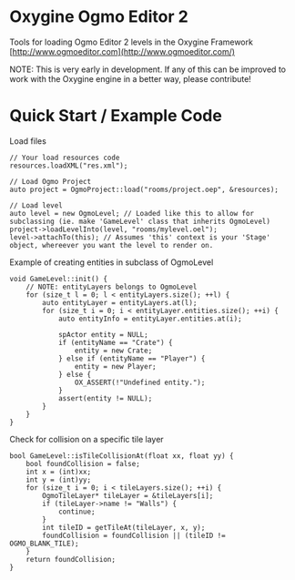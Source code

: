 # Oxygine Ogmo Editor 2

Tools for loading Ogmo Editor 2 levels in the Oxygine Framework
[http://www.ogmoeditor.com](http://www.ogmoeditor.com/)

NOTE: This is very early in development. If any of this can be improved to work with the Oxygine engine in a better way, please contribute!

# Quick Start / Example Code

Load files
```
// Your load resources code
resources.loadXML("res.xml");

// Load Ogmo Project
auto project = OgmoProject::load("rooms/project.oep", &resources);

// Load level
auto level = new OgmoLevel; // Loaded like this to allow for subclassing (ie. make 'GameLevel' class that inherits OgmoLevel)
project->loadLevelInto(level, "rooms/mylevel.oel");
level->attachTo(this); // Assumes 'this' context is your 'Stage' object, whereever you want the level to render on.
```

Example of creating entities in subclass of OgmoLevel
```
void GameLevel::init() {
	// NOTE: entityLayers belongs to OgmoLevel
	for (size_t l = 0; l < entityLayers.size(); ++l) {
		auto entityLayer = entityLayers.at(l);
		for (size_t i = 0; i < entityLayer.entities.size(); ++i) {
			auto entityInfo = entityLayer.entities.at(i);

			spActor entity = NULL;
			if (entityName == "Crate") {
				entity = new Crate;
			} else if (entityName == "Player") {
				entity = new Player;
			} else {
				OX_ASSERT(!"Undefined entity.");
			}
			assert(entity != NULL);
		}
	}
}
```

Check for collision on a specific tile layer
```
bool GameLevel::isTileCollisionAt(float xx, float yy) {
	bool foundCollision = false;
	int x = (int)xx;
	int y = (int)yy;
	for (size_t i = 0; i < tileLayers.size(); ++i) {
		OgmoTileLayer* tileLayer = &tileLayers[i];
		if (tileLayer->name != "Walls") {
			continue;
		}
		int tileID = getTileAt(tileLayer, x, y);
		foundCollision = foundCollision || (tileID != OGMO_BLANK_TILE);
	}
	return foundCollision;
}
```